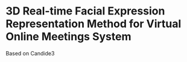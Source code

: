 # 3D Real-time Facial Expression Representation Method for Virtual Online Meetings System
 Based on Candide3

